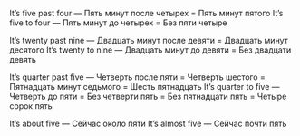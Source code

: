 It’s five past four — Пять минут после четырех = Пять минут пятого
It’s five to four — Пять минут до четырех = Без пяти четыре

It’s twenty past nine — Двадцать минут после девяти = Двадцать минут десятого
It’s twenty to nine — Двадцать минут до девяти = Без двадцати девять

It’s quarter past five — Четверть после пяти = Четверть шестого = Пятнадцать минут седьмого = Шесть пятнадцать
It’s quarter to five — Четверть до пяти = Без четверти пять = Без пятнадцати пять = Четыре сорок пять

It’s about five — Сейчас около пяти
It’s almost five — Сейчас почти пять